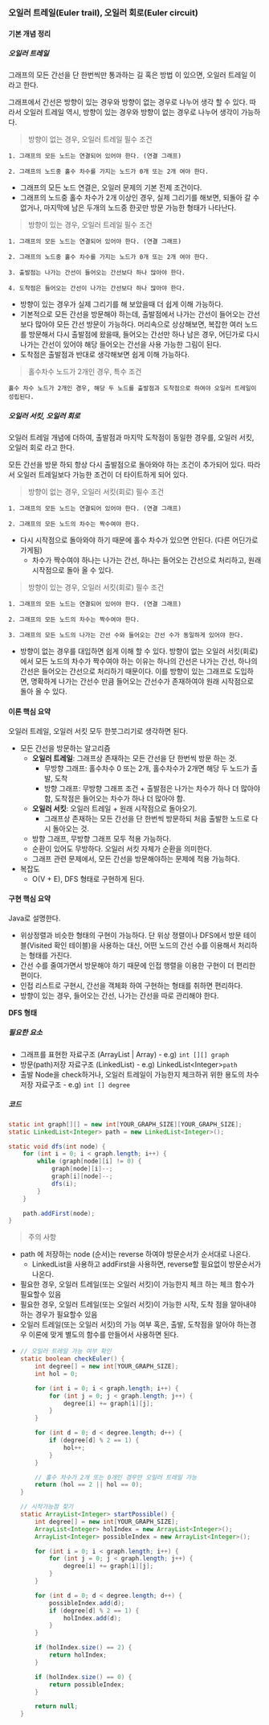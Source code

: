 ### 오일러 트레일\(Euler trail\), 오일러 회로\(Euler circuit\)

#### 기본 개념 정리

##### 오일러 트레일

그래프의 모든 간선을 단 한번씩만 통과하는 길 혹은 방법 이 있으면, 오일러 트레일 이라고 한다.

그래프에서 간선은 방향이 있는 경우와 방향이 없는 경우로 나누어 생각 할 수 있다. 따라서 오일러 트레일 역시, 방향이 있는 경우와 방향이 없는 경우로 나누어 생각이 가능하다.

> 방향이 없는 경우, 오일러 트레일 필수 조건

```
1. 그래프의 모든 노드는 연결되어 있어야 한다. (연결 그래프)

2. 그래프의 노드중 홀수 차수를 가지는 노드가 0개 또는 2개 여야 한다.
```

* 그래프의 모든 노드 연결은, 오일러 문제의 기본 전제 조건이다.
* 그래프의 노드중 홀수 차수가 2개 이상인 경우, 실제 그리기를 해보면, 되돌아 갈 수 없거나, 마지막에 남은 두개의 노드중 한곳만 방문 가능한 형태가 나타난다.

> 방향이 있는 경우, 오일러 트레일 필수 조건

```
1. 그래프의 모든 노드는 연결되어 있어야 한다. (연결 그래프)

2. 그래프의 노드중 홀수 차수를 가지는 노드가 0개 또는 2개 여야 한다.

3. 출발점는 나가는 간선이 들어오는 간선보다 하나 많아야 한다.

4. 도착점은 들어오는 간선이 나가는 간선보다 하나 많아야 한다.
```

* 방향이 있는 경우가 실제 그리기를 해 보았을때 더 쉽게 이해 가능하다.
* 기본적으로 모든 간선을 방문해야 하는데, 출발점에서 나가는 간선이 들어오는 간선보다 많아야 모든 간선 방문이 가능하다. 머리속으로 상상해보면, 복잡한 여러 노드를 방문해서 다시 출발점에 왔을때, 들어오는 간선만 하나 남은 경우, 어딘가로 다시 나가는 간선이 있어야 해당 들어오는 간선을 사용 가능한 그림이 된다.
* 도착점은 출발점과 반대로 생각해보면 쉽게 이해 가능하다.

> 홀수차수 노드가 2개인 경우, 특수 조건

```
홀수 차수 노드가 2개인 경우, 해당 두 노드를 출발점과 도착점으로 하여야 오일러 트레일이 성립된다.
```

##### 오일러 서킷, 오일러 회로

오일러 트레일 개념에 더하여, 출발점과 마지막 도착점이 동일한 경우를, 오일러 서킷, 오일러 회로 라고 한다.

모든 간선을 방문 하되 항상 다시 출발점으로 돌아와야 하는 조건이 추가되어 있다. 따라서 오일러 트레일보다 가능한 조건이 더 타이트하게 되어 있다.

> 방향이 없는 경우, 오일러 서킷\(회로\) 필수 조건

```
1. 그래프의 모든 노드는 연결되어 있어야 한다. (연결 그래프)

2. 그래프의 모든 노드의 차수는 짝수여야 한다.
```

* 다시 시작점으로 돌아와야 하기 때문에 홀수 차수가 있으면 안된다. \(다른 어딘가로 가게됨\)
  * 차수가 짝수여야 하나는 나가는 간선, 하나는 들어오는 간선으로 처리하고, 원래 시작점으로 돌아 올 수 있다.

> 방향이 있는 경우, 오일러 서킷\(회로\) 필수 조건

```
1. 그래프의 모든 노드는 연결되어 있어야 한다. (연결 그래프)

2. 그래프의 모든 노드의 차수는 짝수여야 한다.

3. 그래프의 모든 노드의 나가는 간선 수와 들어오는 간선 수가 동일하게 있어야 한다.
```

* 방향이 없는 경우를 대입하면 쉽게 이해 할 수 있다. 방향이 없는 오일러 서킷\(회로\)에서 모든 노드의 차수가 짝수여야 하는 이유는 하나의 간선은 나가는 간선, 하나의 간선은 들어오는 간선으로 처리하기 때문이다. 이를 방향이 있는 그래프로 도입하면, 명확하게 나가는 간선수 만큼 들어오는 간선수가 존재하여야 원래 시작점으로 돌아 올 수 있다.

#### 이론 핵심 요약

오일러 트레일, 오일러 서킷 모두 한붓그리기로 생각하면 된다.

* 모든 간선을 방문하는 알고리즘
  * **오일러 트레일**: 그래프상 존재하는 모든 간선을 단 한번씩 방문 하는 것.
    * 무방향 그래프: 홀수차수 0 또는 2개, 홀수차수가 2개면 해당 두 노드가 출발, 도착
    * 방향 그래프: 무방향 그래프 조건 + 출발점은 나가는 차수가 하나 더 많아야 함, 도착점은 들어오는 차수가 하나 더 많아야 함.
  * **오일러 서킷**: 오일러 트레일 + 원래 시작점으로 돌아오기.
    * 그래프상 존재하는 모든 간선을 단 한번씩 방문하되 처음 출발한 노드로 다시 돌아오는 것.
  * 방향 그래프, 무방향 그래프 모두 적용 가능하다.
  * 순환이 있어도 무방하다. 오일러 서킷 자체가 순환을 의미한다.
  * 그래프 관련 문제에서, 모든 간선을 방문해야하는 문제에 적용 가능하다.
* 복잡도
  * O\(V + E\), DFS 형태로 구현하게 된다.

#### 구현 핵심 요약

Java로 설명한다.

* 위상정렬과 비슷한 형태의 구현이 가능하다. 단 위상 졍렬이나 DFS에서 방문 테이블\(Visited 확인 테이블\)을 사용하는 대신, 어떤 노드의 간선 수를 이용해서 처리하는 형태를 가진다.
* 간선 수를 줄여가면서 방문해야 하기 때문에 인접 행렬을 이용한 구현이 더 편리한 편이다.
* 인접 리스트로 구현시, 간선을 객체화 하여 구현하는 형태를 취하면 편리하다.
* 방향이 있는 경우, 들어오는 간선, 나가는 간선을 따로 관리해야 한다.

**DFS 형태**

##### 필요한 요소

* 그래프를 표현한 자료구조 \(ArrayList \| Array\) - e.g\) `int [][] graph`
* 방문\(path\)저장 자료구조 \(LinkedList\) - e.g\) LinkedList&lt;Integer&gt;`path`
* 출발 Node을 check하거나, 오일러 트레일이 가능한지 체크하귀 위한 용도의 차수 저장 자료구조 - e.g\) `int [] degree`

##### 코드

```java
static int graph[][] = new int[YOUR_GRAPH_SIZE][YOUR_GRAPH_SIZE];
static LinkedList<Integer> path = new LinkedList<Integer>();

static void dfs(int node) {
    for (int i = 0; i < graph.length; i++) {
        while (graph[node][i] != 0) {
            graph[node][i]--;
            graph[i][node]--;
            dfs(i);
        }
    }

    path.addFirst(node);
}
```

> 주의 사항

* path 에 저장하는 node \(순서\)는 reverse 하여야 방문순서가 순서대로 나온다.
  * LinkedList을 사용하고 addFirst을 사용하면, reverse할 필요없이 방문순서가 나온다.
* 필요한 경우, 오일러 트레일\(또는 오일러 서킷\)이 가능한지 체크 하는 체크 함수가 필요할수 있음
* 필요한 경우, 오일러 트레일\(또는 오일러 서킷\)이 가능한 시작, 도착 점을 알아내야 하는 경우가 필요할수 있음
* 오일러 트레일\(또는 오일러 서킷\)의 가능 여부 혹은, 출발, 도착점을 알아야 하는경우 이론에 맞게 별도의 함수를 만들어서 사용하면 된다.
* ```java
  // 오일러 트레일 가능 여부 확인
  static boolean checkEuler() {
      int degree[] = new int[YOUR_GRAPH_SIZE];
      int hol = 0;

      for (int i = 0; i < graph.length; i++) {
          for (int j = 0; j < graph.length; j++) {
              degree[i] += graph[i][j];
          }
      }

      for (int d = 0; d < degree.length; d++) {
          if (degree[d] % 2 == 1) {
              hol++;
          }
      }

      // 홀수 차수가 2개 또는 0개인 경우만 오일러 트레일 가능
      return (hol == 2 || hol == 0);
  }

  // 시작가능점 찾기
  static ArrayList<Integer> startPossible() {
      int degree[] = new int[YOUR_GRAPH_SIZE];
      ArrayList<Integer> holIndex = new ArrayList<Integer>();
      ArrayList<Integer> possibleIndex = new ArrayList<Integer>();

      for (int i = 0; i < graph.length; i++) {
          for (int j = 0; j < graph.length; j++) {
              degree[i] += graph[i][j];
          }
      }

      for (int d = 0; d < degree.length; d++) {
          possibleIndex.add(d);
          if (degree[d] % 2 == 1) {
              holIndex.add(d);
          }
      }

      if (holIndex.size() == 2) {
          return holIndex;
      }

      if (holIndex.size() == 0) {
          return possibleIndex;
      }

      return null;
  }
  ```



